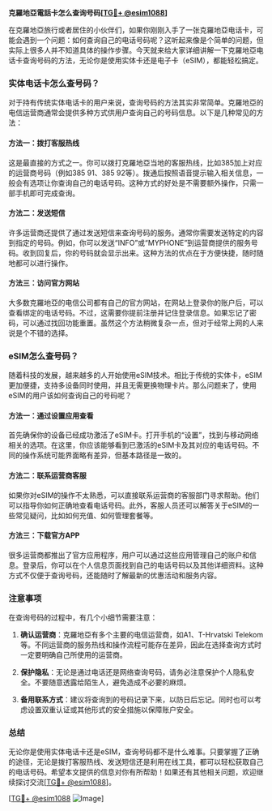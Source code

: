 **克羅地亞電話卡怎么查询号码[[TG💪+ @esim1088](https://t.me/s/esim1088)]**

在克羅地亞旅行或者居住的小伙伴们，如果你刚刚入手了一张克羅地亞电话卡，可能会遇到一个问题：如何查询自己的电话号码呢？这听起来像是个简单的问题，但实际上很多人并不知道具体的操作步骤。今天就来给大家详细讲解一下克羅地亞电话卡查询号码的方法，无论你是使用实体卡还是电子卡（eSIM），都能轻松搞定。

### 实体电话卡怎么查号码？

对于持有传统实体电话卡的用户来说，查询号码的方法其实非常简单。克羅地亞的电信运营商通常会提供多种方式供用户查询自己的号码信息。以下是几种常见的方法：

#### 方法一：拨打客服热线
这是最直接的方式之一。你可以拨打克羅地亞当地的客服热线，比如385加上对应的运营商号码（例如385 91、385 92等）。拨通后按照语音提示输入相关信息，一般会有选项让你查询自己的电话号码。这种方式的好处是不需要额外操作，只需一部手机即可完成查询。

#### 方法二：发送短信
许多运营商还提供了通过发送短信来查询号码的服务。通常你需要发送特定的内容到指定的号码。例如，你可以发送“INFO”或“MYPHONE”到运营商提供的服务号码。收到回复后，你的号码就会显示出来。这种方法的优点在于方便快捷，随时随地都可以进行操作。

#### 方法三：访问官方网站
大多数克羅地亞的电信公司都有自己的官方网站，在网站上登录你的账户后，可以查看绑定的电话号码。不过，这需要你提前注册并记住登录信息。如果忘记了密码，可以通过找回功能重置。虽然这个方法稍微复杂一点，但对于经常上网的人来说是个不错的选择。

### eSIM怎么查号码？

随着科技的发展，越来越多的人开始使用eSIM技术。相比于传统的实体卡，eSIM更加便捷，支持多设备同时使用，并且无需更换物理卡片。那么问题来了，使用eSIM的用户该如何查询自己的号码呢？

#### 方法一：通过设置应用查看
首先确保你的设备已经成功激活了eSIM卡。打开手机的“设置”，找到与移动网络相关的选项。在这里，你应该能够看到已激活的eSIM卡及其对应的电话号码。不同的操作系统可能界面略有差异，但基本路径是一致的。

#### 方法二：联系运营商客服
如果你对eSIM的操作不太熟悉，可以直接联系运营商的客服部门寻求帮助。他们可以指导你如何正确地查看电话号码。此外，客服人员还可以解答关于eSIM的一些常见疑问，比如如何充值、如何管理套餐等。

#### 方法三：下载官方APP
很多运营商都推出了官方应用程序，用户可以通过这些应用管理自己的账户和信息。登录后，你可以在个人信息页面找到自己的电话号码以及其他详细资料。这种方式不仅便于查询号码，还能随时了解最新的优惠活动和服务内容。

### 注意事项

在查询号码的过程中，有几个小细节需要注意：

1. **确认运营商**：克羅地亞有多个主要的电信运营商，如A1、T-Hrvatski Telekom等。不同运营商的服务热线和操作流程可能存在差异，因此在选择查询方式时一定要明确自己所使用的运营商。

2. **保护隐私**：无论是通过电话还是网络查询号码，请务必注意保护个人隐私安全。不要随意透露给陌生人，避免造成不必要的麻烦。

3. **备用联系方式**：建议将查询到的号码记录下来，以防日后忘记。同时也可以考虑设置双重认证或其他形式的安全措施以保障账户安全。

### 总结

无论你是使用实体电话卡还是eSIM，查询号码都不是什么难事。只要掌握了正确的途径，无论是拨打客服热线、发送短信还是利用在线工具，都可以轻松获取自己的电话号码。希望本文提供的信息对你有所帮助！如果还有其他相关问题，欢迎继续探讨交流[[TG💪+ @esim1088](https://t.me/s/esim1088)]。

[[TG💪+ @esim1088](https://t.me/s/esim1088) ![Image](https://i.postimg.cc/4NQfJmqS/Snipaste-2025-05-13-00-14-12.png)]